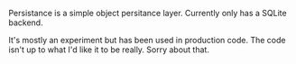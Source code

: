  Persistance is a simple object persitance layer. Currently only has a SQLite backend. 
 
 It's mostly an experiment but has been used in production code. The code isn't up to what I'd like it to be really. Sorry about that.
